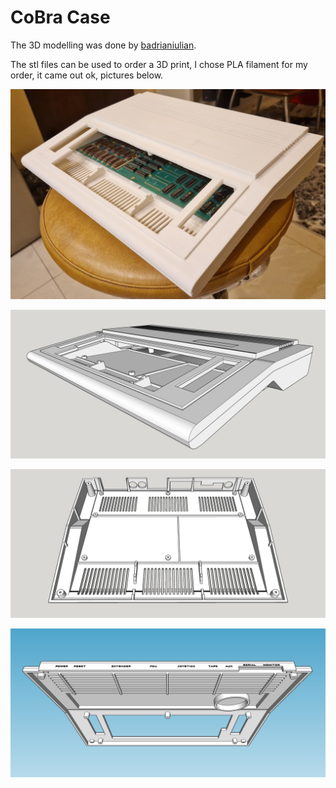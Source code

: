 # CoBra Case

The 3D modelling was done by [badrianiulian](https://github.com/badrianiulian).

The stl files can be used to order a 3D print, I chose PLA filament for my order, it came out ok, pictures below.

![](https://github.com/ceteras/CoBra/blob/main/case/Images/Case_Printed.jpg)  

![](https://github.com/ceteras/CoBra/blob/main/case/Images/Cobra-Case-Explode.jpg)  

![](https://github.com/ceteras/CoBra/blob/main/case/Images/Cobra-Case-Top.jpg)  

![](https://github.com/ceteras/CoBra/blob/main/case/Images/Cobra-Case-Bottom.jpg)  

